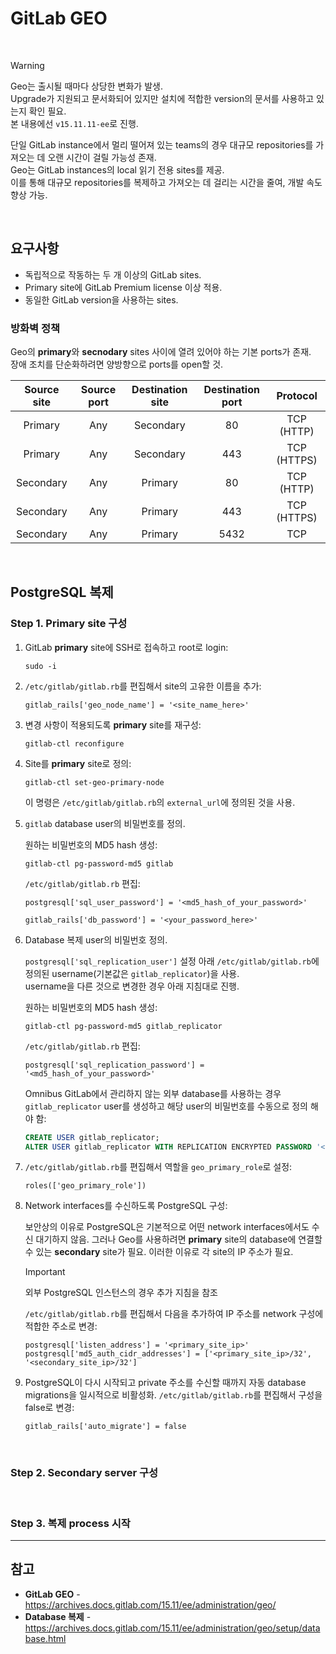 # GitLab GEO

<br>

> [!WARNING]  
> Geo는 출시될 때마다 상당한 변화가 발생.  
> Upgrade가 지원되고 문서화되어 있지만 설치에 적합한 version의 문서를 사용하고 있는지 확인 필요.  
> 본 내용에선 `v15.11.11-ee`로 진행.

단일 GitLab instance에서 멀리 떨어져 있는 teams의 경우 대규모 repositories를 가져오는 데 오랜 시간이 걸릴 가능성 존재.  
Geo는 GitLab instances의 local 읽기 전용 sites를 제공.  
이를 통해 대규모 repositories를 복제하고 가져오는 데 걸리는 시간을 줄여, 개발 속도 향상 가능.

<br>

## 요구사항
- 독립적으로 작동하는 두 개 이상의 GitLab sites.
- Primary site에 GitLab Premium license 이상 적용.
- 동일한 GitLab version을 사용하는 sites.

### 방화벽 정책
Geo의 **primary**와 **secnodary** sites 사이에 열려 있어야 하는 기본 ports가 존재.  
장애 조치를 단순화하려면 양방향으로 ports를 open할 것.

Source site	| Source port	| Destination site | Destination port	| Protocol
:---: | :---: | :---: | :---: | :---:
Primary	| Any	| Secondary	| 80 | TCP (HTTP)
Primary	| Any	| Secondary	| 443	| TCP (HTTPS)
Secondary	| Any	| Primary	| 80 | TCP (HTTP)
Secondary	| Any	| Primary	| 443	| TCP (HTTPS)
Secondary | Any	| Primary	| 5432 | TCP

<br>

## PostgreSQL 복제
### Step 1. Primary site 구성
1. GitLab **primary** site에 SSH로 접속하고 root로 login:

   ```
   sudo -i
   ```
2. `/etc/gitlab/gitlab.rb`를 편집해서 site의 고유한 이름을 추가:

   ```
   gitlab_rails['geo_node_name'] = '<site_name_here>'
   ```
3. 변경 사항이 적용되도록 **primary** site를 재구성:

   ```
   gitlab-ctl reconfigure
   ```
4. Site를 **primary** site로 정의:

   ```
   gitlab-ctl set-geo-primary-node
   ```
   이 명령은 `/etc/gitlab/gitlab.rb`의 `external_url`에 정의된 것을 사용.
5. `gitlab` database user의 비밀번호를 정의.

   원하는 비밀번호의 MD5 hash 생성:
   ```
   gitlab-ctl pg-password-md5 gitlab
   ```

   `/etc/gitlab/gitlab.rb` 편집:
   ```
   postgresql['sql_user_password'] = '<md5_hash_of_your_password>'

   gitlab_rails['db_password'] = '<your_password_here>'
   ```
6. Database 복제 user의 비밀번호 정의.

   `postgresql['sql_replication_user']` 설정 아래 `/etc/gitlab/gitlab.rb`에 정의된 username(기본값은 `gitlab_replicator`)을 사용.  
   username을 다른 것으로 변경한 경우 아래 지침대로 진행.

   원하는 비밀번호의 MD5 hash 생성:
   ```
   gitlab-ctl pg-password-md5 gitlab_replicator
   ```

   `/etc/gitlab/gitlab.rb` 편집:
   ```
   postgresql['sql_replication_password'] = '<md5_hash_of_your_password>'
   ```

   Omnibus GitLab에서 관리하지 않는 외부 database를 사용하는 경우 `gitlab_replicator` user를 생성하고 해당 user의 비밀번호를 수동으로 정의 해야 함:
   ```sql
   CREATE USER gitlab_replicator;
   ALTER USER gitlab_replicator WITH REPLICATION ENCRYPTED PASSWORD '<replication_password>';
   ```
7. `/etc/gitlab/gitlab.rb`를 편집해서 역할을 `geo_primary_role`로 설정:

   ```
   roles(['geo_primary_role'])
   ```
8. Network interfaces를 수신하도록 PostgreSQL 구성:

   보안상의 이유로 PostgreSQL은 기본적으로 어떤 network interfaces에서도 수신 대기하지 않음.
   그러나 Geo를 사용하려면 **primary** site의 database에 연결할 수 있는 **secondary** site가 필요.
   이러한 이유로 각 site의 IP 주소가 필요.
   
   > [!IMPORTANT]  
   > 외부 PostgreSQL 인스턴스의 경우 추가 지침을 참조
   
   `/etc/gitlab/gitlab.rb`를 편집해서 다음을 추가하여 IP 주소를 network 구성에 적합한 주소로 변경:
   ```
   postgresql['listen_address'] = '<primary_site_ip>'
   postgresql['md5_auth_cidr_addresses'] = ['<primary_site_ip>/32', '<secondary_site_ip>/32']
   ```
9. PostgreSQL이 다시 시작되고 private 주소를 수신할 때까지 자동 database migrations을 일시적으로 비활성화. `/etc/gitlab/gitlab.rb`를 편집해서 구성을 false로 변경:

   ```
   gitlab_rails['auto_migrate'] = false
   ```

<br>

### Step 2. Secondary server 구성

<br>

### Step 3. 복제 process 시작

<hr>

## 참고
- **GitLab GEO** - https://archives.docs.gitlab.com/15.11/ee/administration/geo/
- **Database 복제** - https://archives.docs.gitlab.com/15.11/ee/administration/geo/setup/database.html
